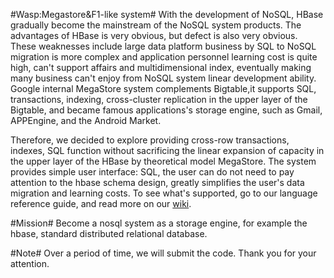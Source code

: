 #Wasp:Megastore&F1-like system#
With the development of NoSQL, HBase gradually become the mainstream of the NoSQL system products. The advantages of HBase is very obvious, but defect is also very obvious. These weaknesses include large data platform business by SQL to NoSQL migration is more complex and application personnel learning cost is quite high, can't support affairs and multidimensional index, eventually making many business can't enjoy from NoSQL system linear development ability. Google internal MegaStore system complements Bigtable,it supports SQL, transactions, indexing, cross-cluster replication in the upper layer of the Bigtable, and became famous applications's storage engine, such as Gmail, APPEngine, and the Android Market.

Therefore, we decided to explore providing cross-row transactions, indexes, SQL function without sacrificing the linear expansion of capacity in the upper layer of the HBase by theoretical model MegaStore. The system provides simple user interface: SQL, the user can do not need to pay attention to the hbase schema design, greatly simplifies the user's data migration and learning costs. To see what's supported, go to our language reference guide, and read more on our [wiki](https://github.com/alexanderdai/wasp/wiki).

#Mission#
Become a nosql system as a storage engine, for example the hbase, standard distributed relational database.

#Note#
Over a period of time, we will submit the code. Thank you for your attention.
